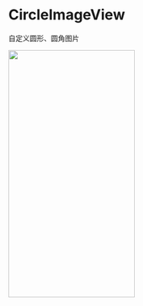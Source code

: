 # CircleImageView
自定义圆形、圆角图片

<img width="250" height="490" src="https://github.com/zkxok/MovingCoilView/blob/master/screenshot/xiaoguo.png"/>
